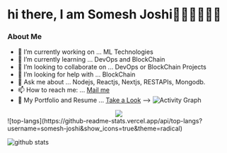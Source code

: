 <h1>hi there, I am Somesh Joshi👋🏻👋🏻👋🏻</h1>
<h3>About Me</h3>

- 🔭 I’m currently working on ... ML Technologies
- 🌱 I’m currently learning ... DevOps and BlockChain
- 👯 I’m looking to collaborate on ... DevOps or BlockChain Projects
- 🤔 I’m looking for help with ... BlockChain
- 💬 Ask me about ... Nodejs, Reactjs, Nextjs, RESTAPIs, Mongodb.
- 📫 How to reach me: ... <a href="mailto:someshjoshi890@gmail.com">Mail me</a>
- 📃 My Portfolio and Resume ... <a href="http://someshjoshi.rf.gd/?i=1">Take a Look</a>
-->
![Activity Graph](https://activity-graph.herokuapp.com/graph?username=somesh-joshi&theme=github)

<div align="center">
  <img src="https://github-profile-trophy.vercel.app/?username=somesh-joshi&column=7&theme=onedark" />
</div>

<div>
![top-langs](https://github-readme-stats.vercel.app/api/top-langs?username=somesh-joshi&show_icons=true&theme=radical)

![github stats](https://github-readme-stats.vercel.app/api?username=somesh-joshi&show_icons=true&theme=radical)
</div>
